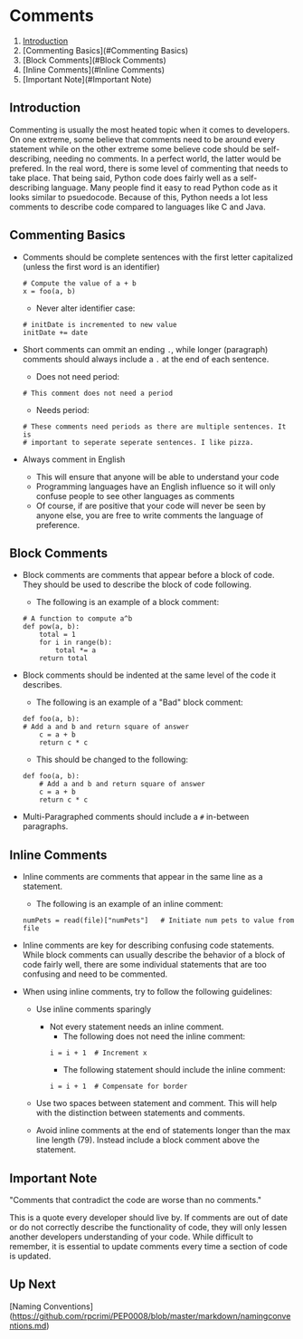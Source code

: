 # Comments

1. [Introduction](#Introduction)
2. [Commenting Basics](#Commenting Basics)
3. [Block Comments](#Block Comments)
4. [Inline Comments](#Inline Comments)
5. [Important Note](#Important Note)

<a id="Introduction"></a>
## Introduction
Commenting is usually the most heated topic when it comes to developers. On one extreme, some believe that comments need to be around every statement while on the other extreme some believe code should be self-describing, needing no comments. In a perfect world, the latter would be prefered. In the real word, there is some level of commenting that needs to take place. That being said, Python code does fairly well as a self-describing language. Many people find it easy to read Python code as it looks similar to psuedocode. Because of this, Python needs a lot less comments to describe code compared to languages like C and Java.

<a id="Commenting Basics"></a>
## Commenting Basics
- Comments should be complete sentences with the first letter capitalized (unless the first word is an identifier)
	```
	# Compute the value of a + b
	x = foo(a, b)
	```
	- Never alter identifier case:
	```
	# initDate is incremented to new value
	initDate += date
	```

- Short comments can ommit an ending `.`, while longer (paragraph) comments should always include a `.` at the end of each sentence.

	- Does not need period:
	```
	# This comment does not need a period
	```
	- Needs period:
	```
	# These comments need periods as there are multiple sentences. It is 
	# important to seperate seperate sentences. I like pizza.
	```

- Always comment in English
	- This will ensure that anyone will be able to understand your code
	- Programming languages have an English influence so it will only confuse people to see other languages as comments
	- Of course, if are positive that your code will never be seen by anyone else, you are free to write comments the language of preference.

<a id="Block Comments"></a>
## Block Comments
- Block comments are comments that appear before a block of code. They should be used to describe the block of code following. 

	- The following is an example of a block comment:
	```
	# A function to compute a^b
	def pow(a, b):
		total = 1
		for i in range(b):
			total *= a
		return total
	```

- Block comments should be indented at the same level of the code it describes.
	- The following is an example of a "Bad" block comment:
	```
	def foo(a, b):
	# Add a and b and return square of answer
		c = a + b
		return c * c
	```
	- This should be changed to the following:
	```
	def foo(a, b):
		# Add a and b and return square of answer
		c = a + b
		return c * c
	```

- Multi-Paragraphed comments should include a `#` in-between paragraphs.

<a id="Inline Comments"></a>
## Inline Comments
- Inline comments are comments that appear in the same line as a statement. 
	- The following is an example of an inline comment:
	```
	numPets = read(file)["numPets"]   # Initiate num pets to value from file
	```
- Inline comments are key for describing confusing code statements. While block comments can usually describe the behavior of a block of code fairly well, there are some individual statements that are too confusing and need to be commented. 

- When using inline comments, try to follow the following guidelines:
	- Use inline comments sparingly
		- Not every statement needs an inline comment.
			- The following does not need the inline comment:
			```
			i = i + 1  # Increment x
			```
			- The following statement should include the inline comment:
			```
			i = i + 1  # Compensate for border
			```
	- Use two spaces between statement and comment. This will help with the distinction between statements and comments.

	- Avoid inline comments at the end of statements longer than the max line length (79). Instead include a block comment above the statement.

<a id="Important Note"></a>
## Important Note
"Comments that contradict the code are worse than no comments."

This is a quote every developer should live by. If comments are out of date or do not correctly describe the functionality of code, they will only lessen another developers understanding of your code. While difficult to remember, it is essential to update comments every time a section of code is updated.

## Up Next
[Naming Conventions] (https://github.com/rpcrimi/PEP0008/blob/master/markdown/namingconventions.md)





